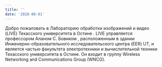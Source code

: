```yaml
---
title: ''
date: '2020-08-01'
---
```


Добро пожаловать в Лабораторию обработки изображений и видео (LIVE) Техасского университета в Остине . LIVE управляется профессором Аланом С. Бовиком , расположенным в здании Инженерно-образовательного исследовательского центра (EER) UT, и является частью факультета электротехники и вычислительной техники Техасского университета в Остине. Он входит в группу Wireless Networking and Communications Group (WNCG).
